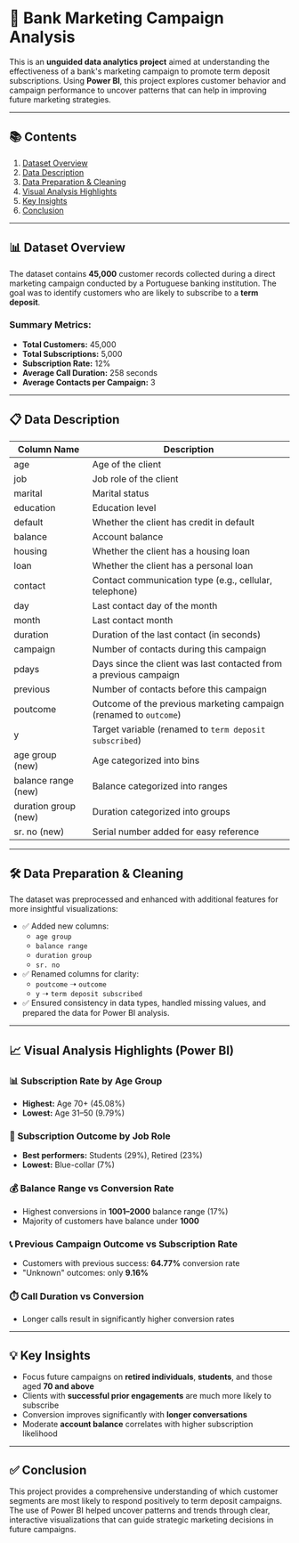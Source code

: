 # 💼 Bank Marketing Campaign Analysis

This is an **unguided data analytics project** aimed at understanding the effectiveness of a bank's marketing campaign to promote term deposit subscriptions. Using **Power BI**, this project explores customer behavior and campaign performance to uncover patterns that can help in improving future marketing strategies.

---

## 📚 Contents

1. [Dataset Overview](#dataset-overview)  
2. [Data Description](#data-description)  
3. [Data Preparation & Cleaning](#data-preparation--cleaning)  
4. [Visual Analysis Highlights](#visual-analysis-highlights)  
5. [Key Insights](#key-insights)  
6. [Conclusion](#conclusion)

---

## 📊 Dataset Overview

The dataset contains **45,000** customer records collected during a direct marketing campaign conducted by a Portuguese banking institution. The goal was to identify customers who are likely to subscribe to a **term deposit**.

### Summary Metrics:
- **Total Customers:** 45,000  
- **Total Subscriptions:** 5,000  
- **Subscription Rate:** 12%  
- **Average Call Duration:** 258 seconds  
- **Average Contacts per Campaign:** 3  

---

## 📋 Data Description

| Column Name                | Description                                                                 |
|---------------------------|-----------------------------------------------------------------------------|
| age                       | Age of the client                                                           |
| job                       | Job role of the client                                                      |
| marital                   | Marital status                                                              |
| education                 | Education level                                                             |
| default                   | Whether the client has credit in default                                    |
| balance                   | Account balance                                                             |
| housing                   | Whether the client has a housing loan                                       |
| loan                      | Whether the client has a personal loan                                      |
| contact                   | Contact communication type (e.g., cellular, telephone)                      |
| day                       | Last contact day of the month                                               |
| month                     | Last contact month                                                          |
| duration                  | Duration of the last contact (in seconds)                                   |
| campaign                  | Number of contacts during this campaign                                     |
| pdays                     | Days since the client was last contacted from a previous campaign           |
| previous                  | Number of contacts before this campaign                                     |
| poutcome                  | Outcome of the previous marketing campaign (renamed to `outcome`)           |
| y                         | Target variable (renamed to `term deposit subscribed`)                      |
| age group (new)           | Age categorized into bins                                                   |
| balance range (new)       | Balance categorized into ranges                                             |
| duration group (new)      | Duration categorized into groups                                            |
| sr. no (new)              | Serial number added for easy reference                                      |

---

## 🛠️ Data Preparation & Cleaning

The dataset was preprocessed and enhanced with additional features for more insightful visualizations:

- ✅ Added new columns:
  - `age group`
  - `balance range`
  - `duration group`
  - `sr. no`
- ✅ Renamed columns for clarity:
  - `poutcome` ➝ `outcome`
  - `y` ➝ `term deposit subscribed`
- ✅ Ensured consistency in data types, handled missing values, and prepared the data for Power BI analysis.

---

## 📈 Visual Analysis Highlights (Power BI)

### 📊 Subscription Rate by Age Group
- **Highest:** Age 70+ (45.08%)  
- **Lowest:** Age 31–50 (9.79%)

### 💼 Subscription Outcome by Job Role
- **Best performers:** Students (29%), Retired (23%)  
- **Lowest:** Blue-collar (7%)

### 💰 Balance Range vs Conversion Rate
- Highest conversions in **1001–2000** balance range (17%)  
- Majority of customers have balance under **1000**

### 📞 Previous Campaign Outcome vs Subscription Rate
- Customers with previous success: **64.77%** conversion rate  
- "Unknown" outcomes: only **9.16%**

### ⏱️ Call Duration vs Conversion
- Longer calls result in significantly higher conversion rates

---

## 💡 Key Insights

- Focus future campaigns on **retired individuals**, **students**, and those aged **70 and above**
- Clients with **successful prior engagements** are much more likely to subscribe
- Conversion improves significantly with **longer conversations**
- Moderate **account balance** correlates with higher subscription likelihood

---

## ✅ Conclusion

This project provides a comprehensive understanding of which customer segments are most likely to respond positively to term deposit campaigns. The use of Power BI helped uncover patterns and trends through clear, interactive visualizations that can guide strategic marketing decisions in future campaigns.

